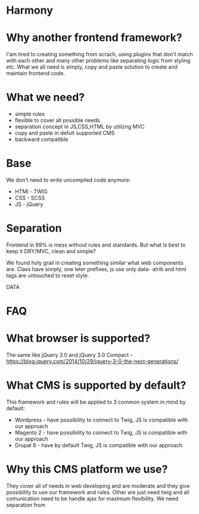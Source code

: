 # Harmony

# Why another frontend framework?
I'am tired to creating something from scrach, using plugins that don't match with each other and many other problems like separating logic from styling etc.
What we all need is simply, copy and paste solution to create and maintain frontend code. 

# What we need?
- simple rules
- flexible to cover all possible needs
- separation concept in JS,CSS,HTML by utilizng MVC
- copy and paste in defult supported CMS
- backward compatible

# Base
We don't need to write uncompiled code anymore:
- HTMl - TWIG
- CSS - SCSS
- JS - jQuery

# Separation

Frontend in 99% is mess without rules and standards. 
But what is best to keep it DRY/MVC, clean and simple?

We found holy grail in creating something similar what web components are. 
Class have simply, one leter prefixes, js use only data- atrib and html tags are untouched to reset style.

<div //MODEL
 class="STYLE" //VIEW
 data-js="CONFIGURATION" //CONTROLLER
>DATA</div>

 
# FAQ

# What browser is supported?
The same like jQuery 3.0 and jQuery 3.0 Compact - https://blog.jquery.com/2014/10/29/jquery-3-0-the-next-generations/

# What CMS is supported by default?
This framework and rules will be applied to 3 common system in mind by default: 

 - Wordpress - have possibility to connect to Twig, JS is compatible with our approach
 - Magento 2 - have possibility to connect to Twig, JS is compatible with our approach
 - Drupal 8 - have by default Twig, JS is compatible with our approach
 
# Why this CMS platform we use?
They cover all of needs in web developing and are moderate and they give possibility to use our framework and rules.
Other are just need twig and all comunication need to be handle ajax for maximum flexibility.
We need separation from 
